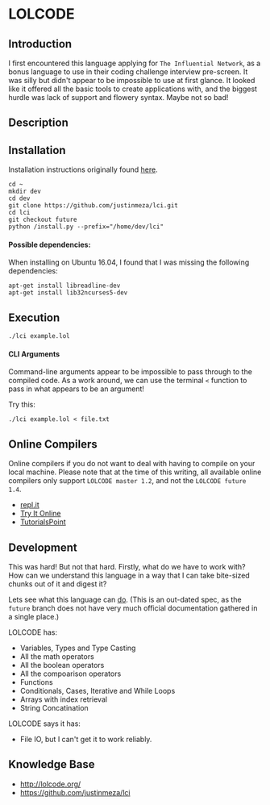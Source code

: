 # LOLCODE
## Introduction
I first encountered this language applying for ```The Influential Network```, as a bonus language to use in their coding challenge interview pre-screen. It was silly but didn't appear to be impossible to use at first glance. It looked like it offered all the basic tools to create applications with, and the biggest hurdle was lack of support and flowery syntax. Maybe not so bad!

## Description

## Installation
Installation instructions originally found [here](https://github.com/justinmeza/lci).
```
cd ~
mkdir dev
cd dev
git clone https://github.com/justinmeza/lci.git
cd lci
git checkout future
python /install.py --prefix="/home/dev/lci"
```

#### Possible dependencies:
When installing on Ubuntu 16.04, I found that I was missing the following dependencies:
```
apt-get install libreadline-dev
apt-get install lib32ncurses5-dev
```

## Execution
```
./lci example.lol
```

#### CLI Arguments
Command-line arguments appear to be impossible to pass through to the compiled code. As a work around, we can use the terminal ```<``` function to pass in what appears to be an argument!

Try this:
```
./lci example.lol < file.txt
```

## Online Compilers
Online compilers if you do not want to deal with having to compile on your local machine. Please note that at the time of this writing, all available online compilers only support ```LOLCODE master 1.2```, and not the ```LOLCODE future 1.4```.

- [repl.it](https://repl.it/languages/LOLCODE)
- [Try It Online](https://tio.run/#lolcode)
- [TutorialsPoint](https://www.tutorialspoint.com/execute_lolcode_online.php)

## Development

This was hard! But not that hard. Firstly, what do we have to work with? How can we understand this language in a way that I can take bite-sized chunks out of it and digest it?

Lets see what this language can [do](https://github.com/justinmeza/lolcode-spec/blob/master/v1.2/lolcode-spec-v1.2.md). (This is an out-dated spec, as the ```future``` branch does not have very much official documentation gathered in a single place.)

LOLCODE has:
- Variables, Types and Type Casting
- All the math operators
- All the boolean operators
- All the compoarison operators
- Functions
- Conditionals, Cases, Iterative and While Loops
- Arrays with index retrieval
- String Concatination

LOLCODE says it has:
- File IO, but I can't get it to work reliably.

## Knowledge Base
- http://lolcode.org/
- https://github.com/justinmeza/lci